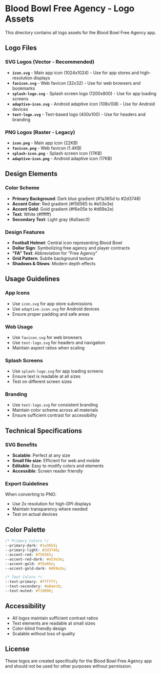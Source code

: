 # Blood Bowl Free Agency - Logo Assets

This directory contains all logo assets for the Blood Bowl Free Agency app.

## Logo Files

### SVG Logos (Vector - Recommended)
- **`icon.svg`** - Main app icon (1024x1024) - Use for app stores and high-resolution displays
- **`favicon.svg`** - Web favicon (32x32) - Use for web browsers and bookmarks
- **`splash-logo.svg`** - Splash screen logo (1200x800) - Use for app loading screens
- **`adaptive-icon.svg`** - Android adaptive icon (108x108) - Use for Android devices
- **`text-logo.svg`** - Text-based logo (400x100) - Use for headers and branding

### PNG Logos (Raster - Legacy)
- **`icon.png`** - Main app icon (22KB)
- **`favicon.png`** - Web favicon (1.4KB)
- **`splash-icon.png`** - Splash screen icon (17KB)
- **`adaptive-icon.png`** - Android adaptive icon (17KB)

## Design Elements

### Color Scheme
- **Primary Background**: Dark blue gradient (#1a365d to #2d3748)
- **Accent Color**: Red gradient (#f56565 to #e53e3e)
- **Accent Gold**: Gold gradient (#f6e05e to #d69e2e)
- **Text**: White (#ffffff)
- **Secondary Text**: Light gray (#a0aec0)

### Design Features
- **Football Helmet**: Central icon representing Blood Bowl
- **Dollar Sign**: Symbolizing free agency and player contracts
- **"FA" Text**: Abbreviation for "Free Agency"
- **Grid Pattern**: Subtle background texture
- **Shadows & Glows**: Modern depth effects

## Usage Guidelines

### App Icons
- Use `icon.svg` for app store submissions
- Use `adaptive-icon.svg` for Android devices
- Ensure proper padding and safe areas

### Web Usage
- Use `favicon.svg` for web browsers
- Use `text-logo.svg` for headers and navigation
- Maintain aspect ratios when scaling

### Splash Screens
- Use `splash-logo.svg` for app loading screens
- Ensure text is readable at all sizes
- Test on different screen sizes

### Branding
- Use `text-logo.svg` for consistent branding
- Maintain color scheme across all materials
- Ensure sufficient contrast for accessibility

## Technical Specifications

### SVG Benefits
- **Scalable**: Perfect at any size
- **Small file size**: Efficient for web and mobile
- **Editable**: Easy to modify colors and elements
- **Accessible**: Screen reader friendly

### Export Guidelines
When converting to PNG:
- Use 2x resolution for high-DPI displays
- Maintain transparency where needed
- Test on actual devices

## Color Palette

```css
/* Primary Colors */
--primary-dark: #1a365d;
--primary-light: #2d3748;
--accent-red: #f56565;
--accent-red-dark: #e53e3e;
--accent-gold: #f6e05e;
--accent-gold-dark: #d69e2e;

/* Text Colors */
--text-primary: #ffffff;
--text-secondary: #a0aec0;
--text-muted: #718096;
```

## Accessibility

- All logos maintain sufficient contrast ratios
- Text elements are readable at small sizes
- Color-blind friendly design
- Scalable without loss of quality

## License

These logos are created specifically for the Blood Bowl Free Agency app and should not be used for other purposes without permission. 
